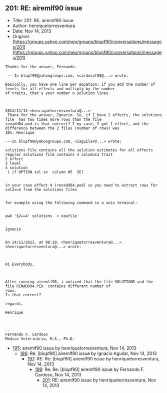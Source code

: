 ## 201: RE: airemlf90 issue

- Title: 201: RE: airemlf90 issue
- Author: henriquetorresventura
- Date: Nov 14, 2013
- Original: [https://groups.yahoo.com/neo/groups/blupf90/conversations/messages/201](https://groups.yahoo.com/neo/groups/blupf90/conversations/messages/201)

```
Thanks for the answer, Fernando.  

 ---In blupf90@yahoogroups.com, <cardosof88@...> wrote:

Basically, you have one line per equation: if you add the number of levels for all effects and multiply by the number
of traits, that's your number o solution lines.



2013/11/14 <henriquetorresventura@...>
 Thanx for the answer, Ignacio. So, if I have 2 effects, the solutions file  has two times more rows than the file
renadd04.ped.is that correct? I my case, I got 1 effect, and the difference between the 2 files (number of rows) was
10%. Henrique

---In blupf90@yahoogroups.com, <iaguilar@...> wrote:

solutions file contains all the solution estimates for all effects
regular solutions file contains 4 columns1 trait
2 effect
3 level
4 solution
 ( if OPTION sol se  column #5	SE) 


in your case effect 4 (renadd04.ped) so you need to extract rows for col2==4 from the solutions files


for example using the following command in a unix terminal: 


awk '$2==4' solutions  > newfile


Ignacio 


On 14/11/2013, at 08:19, <henriquetorresventura@...> <henriquetorresventura@...> wrote:



Hi Everybody, 

 

After running airemlf90, i noticed that the file SOLUTIONS and the file RENADD04.PED  contains different number of
rows.
Is that correct? 

regards, 

Henrique



-- 
Fernando F. Cardoso
Medico Veterinário, M.S., Ph.D.

```

- [195](0195.md): airemlf90 issue by henriquetorresventura, Nov 14, 2013
    - [196](0196.md): Re: [blupf90] airemlf90 issue by Ignacio Aguilar, Nov 14, 2013
        - [197](0197.md): RE: Re: [blupf90] airemlf90 issue by henriquetorresventura, Nov 14, 2013
            - [199](0199.md): Re: Re: [blupf90] airemlf90 issue by Fernando F. Cardoso, Nov 14, 2013
                - [201](0201.md): RE: airemlf90 issue by henriquetorresventura, Nov 14, 2013
